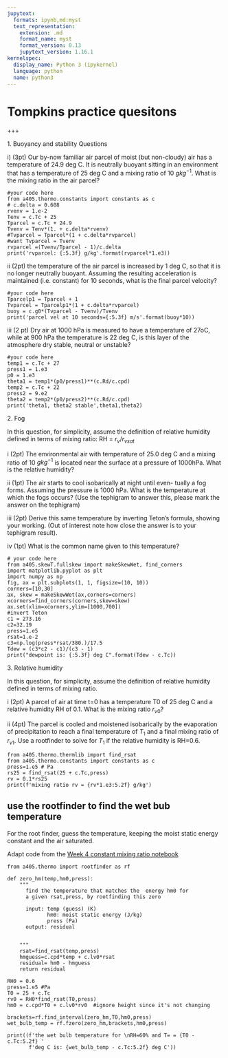 ```yaml
---
jupytext:
  formats: ipynb,md:myst
  text_representation:
    extension: .md
    format_name: myst
    format_version: 0.13
    jupytext_version: 1.16.1
kernelspec:
  display_name: Python 3 (ipykernel)
  language: python
  name: python3
---
```


# Tompkins practice quesitons

+++

1\.  Buoyancy and stability
Questions

i)  (3pt) Our by-now familiar air parcel of moist (but non-cloudy)
air has a temperature of 24.9 deg C. It is neutrally buoyant sitting in an
environment that has a temperature of 25 deg C and a mixing ratio of 10
$g kg^{-1}$. What is the mixing ratio in the air parcel?

```{code-cell} ipython3
#your code here
from a405.thermo.constants import constants as c
# c.delta = 0.608
rvenv = 1.e-2
Tenv = c.Tc + 25
Tparcel = c.Tc + 24.9
Tvenv = Tenv*(1. + c.delta*rvenv)
#Tvparcel = Tparcel*(1 + c.delta*rvparcel)
#want Tvparcel = Tvenv
rvparcel =(Tvenv/Tparcel - 1)/c.delta
print('rvparcel: {:5.3f} g/kg'.format(rvparcel*1.e3))
```

ii (2pt) the temperature of the air parcel is increased by 1 deg C, so
that it is no longer neutrally buoyant. Assuming the resulting
acceleration is maintained (i.e. constant) for 10 seconds, what is the
final parcel velocity?

```{code-cell} ipython3
#your code here
Tparcelp1 = Tparcel + 1
Tvparcel = Tparcelp1*(1 + c.delta*rvparcel)
buoy = c.g0*(Tvparcel - Tvenv)/Tvenv
print('parcel vel at 10 seconds={:5.3f} m/s'.format(buoy*10))
```

iii (2 pt) Dry air at 1000 hPa is measured to have a temperature of
27oC, while at 900 hPa the temperature is 22 deg C, is this layer of the
atmosphere dry stable, neutral or unstable?

```{code-cell} ipython3
#your code here
temp1 = c.Tc + 27
press1 = 1.e3
p0 = 1.e3
theta1 = temp1*(p0/press1)**(c.Rd/c.cpd)
temp2 = c.Tc + 22
press2 = 9.e2
theta2 = temp2*(p0/press2)**(c.Rd/c.cpd)
print('theta1, theta2 stable',theta1,theta2)
```

2\. Fog

In this question, for simplicity, assume the definition of relative humidity 
defined in terms of mixing ratio: RH = $r_v/r_{vsat}$

i (2pt) The environmental air with temperature of 25.0 deg C and a mixing
ratio of 10 $g kg^{-1}$ is located near the surface at a pressure of
1000hPa. What is the relative humidity?

 ii (1pt) The air starts to cool isobarically at night until even-
 tually a fog forms. Assuming the pressure is 1000 hPa. What is the
 temperature at which the fogs occurs? (Use the tephigram to answer
 this, please mark the answer on the tephigram)

iii (2pt) Derive this same temperature by inverting Teton’s formula,
showing your working. (Out of interest note how close the answer is to
your tephigram result).

iv (1pt) What is the common name given to this temperature?

```{code-cell} ipython3
# your code here
from a405.skewT.fullskew import makeSkewWet, find_corners
import matplotlib.pyplot as plt
import numpy as np
fig, ax = plt.subplots(1, 1, figsize=(10, 10))
corners=[10,30]
ax, skew = makeSkewWet(ax,corners=corners)
xcorners=find_corners(corners,skew=skew)
ax.set(xlim=xcorners,ylim=[1000,700])
#invert Teton
c1 = 273.16
c2=32.19
press=1.e5
rsat=1.e-2
c3=np.log(press*rsat/380.)/17.5
Tdew = (c3*c2 - c1)/(c3 - 1)
print("dewpoint is: {:5.3f} deg C".format(Tdew - c.Tc))
```

3\.  Relative humidity

In this question, for simplicity, assume the definition of relative
humidity defined in terms of mixing ratio.

i (2pt) A parcel of air at time t=0 has a temperature T0 of 25 deg C and a
relative humidity RH of 0.1. What is the mixing ratio $r_{v0}$?

ii (4pt) The parcel is cooled and moistened isobarically by the evaporation of precipitation to reach a final temperature 
of $T_1$ and a final mixing ratio of $r_{v1}$.  Use a rootfinder to solve for $T_1$ if the relative humidity is RH=0.6.

```{code-cell} ipython3
from a405.thermo.thermlib import find_rsat
from a405.thermo.constants import constants as c
press=1.e5 # Pa
rs25 = find_rsat(25 + c.Tc,press)
rv = 0.1*rs25
print(f'mixing ratio rv = {rv*1.e3:5.2f} g/kg')
```

## use the rootfinder to find the wet bub temperature

For the root finder, guess the temperature, keeping the moist static energy constant and the air saturated.

Adapt code from the [Week 4 constant mixing ratio notebook](https://clouds.eos.ubc.ca/~phil/courses/atsc405/html/constant_mixing_ratio_solution.html)

```{code-cell} ipython3
from a405.thermo import rootfinder as rf

def zero_hm(temp,hm0,press):
    """
      find the temperature that matches the  energy hm0 for 
      a given rsat,press, by rootfinding this zero
      
      input: temp (guess) (K)
             hm0: moist static energy (J/kg)
             press (Pa)
      output: residual
      
     
    """
    rsat=find_rsat(temp,press)
    hmguess=c.cpd*temp + c.lv0*rsat
    residual= hm0 - hmguess
    return residual

RH0 = 0.6
press=1.e5 #Pa
T0 = 25 + c.Tc
rv0 = RH0*find_rsat(T0,press)
hm0 = c.cpd*T0 + c.lv0*rv0  #ignore height since it's not changing

brackets=rf.find_interval(zero_hm,T0,hm0,press)
wet_bulb_temp = rf.fzero(zero_hm,brackets,hm0,press)
```

```{code-cell} ipython3
print((f'the wet bulb temperature for \nRH=60% and T= = {T0 - c.Tc:5.2f} '
       f'deg C is: {wet_bulb_temp - c.Tc:5.2f} deg C'))
```

```{code-cell} ipython3

```
